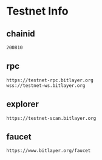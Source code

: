 # Testnet Info

## chainid
```
200810
```
## rpc

```
https://testnet-rpc.bitlayer.org
wss://testnet-ws.bitlayer.org
```

## explorer

```
https://testnet-scan.bitlayer.org
```

## faucet

```
https://www.bitlayer.org/faucet
```